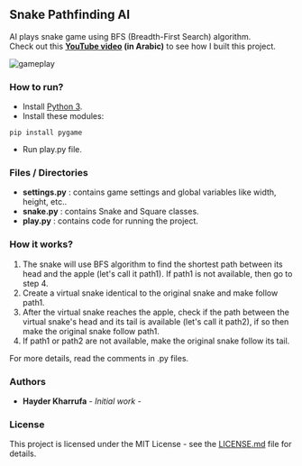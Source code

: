 ##  Snake Pathfinding AI
AI plays snake game using BFS (Breadth-First Search) algorithm.<br />
Check out this **[YouTube video](https://youtu.be/UIKthUWZ8dw) (in Arabic)** to see how I built this project.

![gameplay](https://user-images.githubusercontent.com/38482276/87240274-cae19380-c420-11ea-8193-bddab2ef379d.gif)

### How to run?

- Install  [Python 3](https://www.python.org).
- Install these modules:
```
pip install pygame
```

- Run play.py file.

### Files / Directories

 - **settings.py** : contains game settings and global variables like width, height, etc..
 - **snake.py** : contains Snake and Square classes.
 - **play.py** : contains code for running the project.

### How it works?

1. The snake will use BFS algorithm to find the shortest path between its head and the apple (let's call it path1). If path1 is not available, then go to step 4.
2. Create a virtual snake identical to the original snake and make follow path1.
3. After the virtual snake reaches the apple, check if the path between the virtual snake's head and its tail is available (let's call it path2), if so then make the original snake follow path1.
4. If path1 or path2 are not available, make the original snake follow its tail.

For more details, read the comments in .py files.

### Authors

* **Hayder Kharrufa** - *Initial work* - 

### License

This project is licensed under the MIT License - see the [LICENSE.md](LICENSE.md) file for details.
